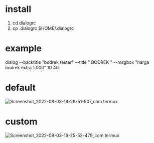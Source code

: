 # install
1. cd dialogrc
2. cp .dialogrc $HOME/.dialogrc

# example
dialog --backtitle "bodrek tester" --title " BODREK " --msgbox "harga bodrek extra 1.000" 10 40

# default
![Screenshot_2022-08-03-16-29-51-507_com termux](https://user-images.githubusercontent.com/70370681/182562089-56b5387f-8569-4437-b850-e2511e63511a.jpg)

# custom
![Screenshot_2022-08-03-16-25-52-479_com termux](https://user-images.githubusercontent.com/70370681/182561777-2ccb0537-91f4-474d-8b19-7fc273328d64.jpg)

